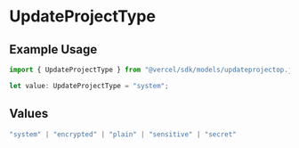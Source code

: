 # UpdateProjectType

## Example Usage

```typescript
import { UpdateProjectType } from "@vercel/sdk/models/updateprojectop.js";

let value: UpdateProjectType = "system";
```

## Values

```typescript
"system" | "encrypted" | "plain" | "sensitive" | "secret"
```